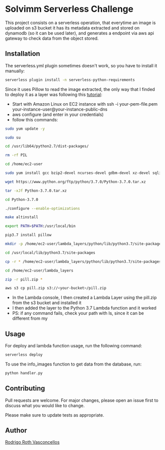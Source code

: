 # Solvimm Serverless Challenge

This project consists on a serverless operation, that everytime an image is uploaded on s3 bucket
it has its metadata extracted and stored on dynamodb (so it can be used later), and generates a
endpoint via aws api gateway to check data from the object stored.

## Installation

The serverless.yml plugin sometimes doesn't work, so you have to install it manually:

```bash
serverless plugin install -n serverless-python-requirements
```

Since it uses Pillow to read the image extracted, the only way that I finded to deploy it as a layer
was following this [tutorial](https://forums.aws.amazon.com/thread.jspa?threadID=309588):

- Start with Amazon Linux on EC2 instance with 
ssh -i your-pem-file.pem your-instance-user@your-instance-public-dns
- aws configure (and enter in your credentials)
- follow this commands:
```bash
sudo yum update -y
```
```bash
sudo su
```
```bash
cd /usr/lib64/python2.7/dist-packages/
```
```bash
rm -rf PIL
```
```bash
cd /home/ec2-user
```
```bash
sudo yum install gcc bzip2-devel ncurses-devel gdbm-devel xz-devel sqlite-devel openssl-devel tk-devel uuid-devel readline-devel zlib-devel libffi-devel
```
```bash
wget https://www.python.org/ftp/python/3.7.0/Python-3.7.0.tar.xz
```
```bash
tar -xJf Python-3.7.0.tar.xz
```
```bash
cd Python-3.7.0
```
```bash
./configure --enable-optimizations
```
```bash
make altinstall
```
```bash
export PATH=$PATH:/usr/local/bin
```
```bash
pip3.7 install pillow
```
```bash
mkdir -p /home/ec2-user/lambda_layers/python/lib/python3.7/site-packages
```
```bash
cd /usr/local/lib/python3.7/site-packages
```
```bash
cp -r * /home/ec2-user/lambda_layers/python/lib/python3.7/site-packages/
```
```bash
cd /home/ec2-user/lambda_layers
```
```bash
zip -r pill.zip *
```
```bash
aws s3 cp pill.zip s3://<your-bucket>/pill.zip
```
- In the Lambda console, I then created a Lambda Layer using the pill.zip from the s3 bucket and installed it
- I then added the layer to the Python 3.7 Lambda function and it worked
- PS: if any command fails, check your path with ls, since it can be different from my


## Usage

For deploy and lambda function usage, run the following command:

```bash
serverless deploy
```

To use the info_images function to get data from the database, run:

```bash
python handler.py 
```

## Contributing
Pull requests are welcome. For major changes, please open an issue first to discuss what you would like to change.

Please make sure to update tests as appropriate.

## Author

[Rodrigo Roth Vasconcellos](https://www.linkedin.com/in/rodrigo-roth-vasconcellos-815377106/)

